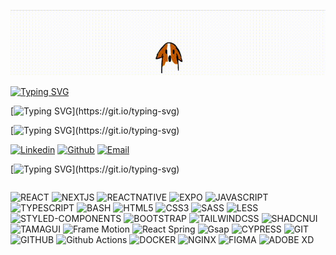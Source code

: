 <p align="center">
  <img src="https://raw.githubusercontent.com/nchavchanidze/nchavchanidze/main/yo.gif" alt="Background Image"
  />
</p>

<p  align="center" style="margin: 0 auto; max-width:800px; width:100%;">

[![Typing SVG](https://readme-typing-svg.demolab.com?font=Fira+Code&weight=500&size=36&duration=1800&pause=2200&color=F7F7F7&center=true&repeat=true&multiline=true&random=false&width=800&lines=Hello%2C+I'm+Nikoloz+Tchavtchanidze)](https://git.io/typing-svg)

[![Typing SVG](https://readme-typing-svg.demolab.com?font=Fira+Code&size=11&duration=1500&color=FFFFFF&center=true&multiline=true&repeat=false&random=false&width=800&height=50&lines=Driven+by+a+passion+for+creating+beautiful+and+functional+websites%2C+I'm+a+Front+End+developer+who+is+always+seeking;new+challenges+and+opportunities+to+expand+my+skills.+I+bring+a+creative+and+innovative+approach+to+every+project%2C;constantly+striving+for+excellence+in+every+line+of+code+I+write.)](https://git.io/typing-svg)

</p>

[![Typing SVG](https://readme-typing-svg.demolab.com?font=Fira+Code&weight=500&size=12&duration=1800&pause=2200&color=F7F7F7&center=false&repeat=true&multiline=true&random=false&width=300&height=25&lines=Connect+with+me:)](https://git.io/typing-svg)

[![Linkedin](https://img.shields.io/badge/LinkedIn-0077B5?style=for-the-badge&logo=linkedin&logoColor=white)](https://www.linkedin.com/in/nikoloztchavtchanidze/)
[![Github](https://img.shields.io/badge/GitHub-100000?style=for-the-badge&logo=github&logoColor=white)](https://github.com/nchavchanidze)
[![Email](https://img.shields.io/badge/Email-D14836?style=for-the-badge&logo=gmail&logoColor=white)](mailto:nikolozchavchanidze@gmail.com)

[![Typing SVG](https://readme-typing-svg.demolab.com?font=Fira+Code&weight=500&size=12&duration=1800&pause=2200&color=F7F7F7&center=false&repeat=true&multiline=true&random=false&width=300&height=25&lines=Languages+and+Tools:)](https://git.io/typing-svg)

<div style="display: flex; justify-content: center; align-items: center; flex-wrap: nowrap;">

![REACT](https://img.shields.io/badge/React-20232A?style=for-the-badge&logo=react&logoColor=61DAFB)
![NEXTJS](https://img.shields.io/badge/Next.js-000000?style=for-the-badge&logo=next.js&logoColor=white)
![REACTNATIVE](https://img.shields.io/badge/React_Native-20232A?style=for-the-badge&logo=react&logoColor=61DAFB)
![EXPO](https://img.shields.io/badge/Expo-000020?style=for-the-badge&logo=expo&logoColor=white)
![JAVASCRIPT](https://img.shields.io/badge/JavaScript-F7DF1E?style=for-the-badge&logo=javascript&logoColor=black)
![TYPESCRIPT](https://img.shields.io/badge/TypeScript-007ACC?style=for-the-badge&logo=typescript&logoColor=white)
![BASH](https://img.shields.io/badge/Bash-4EAA25?style=for-the-badge&logo=gnu-bash&logoColor=white)
![HTML5](https://img.shields.io/badge/HTML5-E34F26?style=for-the-badge&logo=html5&logoColor=white)
![CSS3](https://img.shields.io/badge/CSS3-1572B6?style=for-the-badge&logo=css3&logoColor=white)
![SASS](https://img.shields.io/badge/Sass-CC6699?style=for-the-badge&logo=sass&logoColor=white)
![LESS](https://img.shields.io/badge/LESS-1D365D?style=for-the-badge&logo=less&logoColor=white)
![STYLED-COMPONENTS](https://img.shields.io/badge/styled--components-DB7093?style=for-the-badge&logo=styled-components&logoColor=white)
![BOOTSTRAP](https://img.shields.io/badge/Bootstrap-563D7C?style=for-the-badge&logo=bootstrap&logoColor=white)
![TAILWINDCSS](https://img.shields.io/badge/Tailwind_CSS-38B2AC?style=for-the-badge&logo=tailwind-css&logoColor=white)
![SHADCNUI](https://img.shields.io/badge/Shadcnui-000000?style=for-the-badge&logo=shadcnui&logoColor=white)
![TAMAGUI](https://img.shields.io/badge/Tamagui-FF0000?style=for-the-badge&logo=tamagui&logoColor=white)
![Frame Motion](https://img.shields.io/badge/Framer_Motion-0055FF?style=for-the-badge&logo=framer&logoColor=white)
![React Spring](https://img.shields.io/badge/React_Spring-FF6D6D?style=for-the-badge&logo=react&logoColor=white)
![Gsap](https://img.shields.io/badge/GSAP-0AE448?style=for-the-badge&logo=gsap&logoColor=white)
![CYPRESS](https://img.shields.io/badge/Cypress-17202C?style=for-the-badge&logo=cypress&logoColor=white)
![GIT](https://img.shields.io/badge/Git-F05032?style=for-the-badge&logo=git&logoColor=white)
![GITHUB](https://img.shields.io/badge/GitHub-100000?style=for-the-badge&logo=github&logoColor=white)
![Github Actions](https://img.shields.io/badge/Github_Actions-2088FF?style=for-the-badge&logo=github-actions&logoColor=white)
![DOCKER](https://img.shields.io/badge/Docker-2496ED?style=for-the-badge&logo=docker&logoColor=white)
![NGINX](https://img.shields.io/badge/Nginx-009639?style=for-the-badge&logo=nginx&logoColor=white)
![FIGMA](https://img.shields.io/badge/Figma-F24E1E?style=for-the-badge&logo=figma&logoColor=white)
![ADOBE XD](https://img.shields.io/badge/Adobe_XD-FF61F6?style=for-the-badge&logo=adobe-xd&logoColor=white)

</div>
